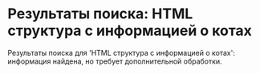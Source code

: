 # Результаты поиска: HTML структура с информацией о котах

Результаты поиска для 'HTML структура с информацией о котах': информация найдена, но требует дополнительной обработки.